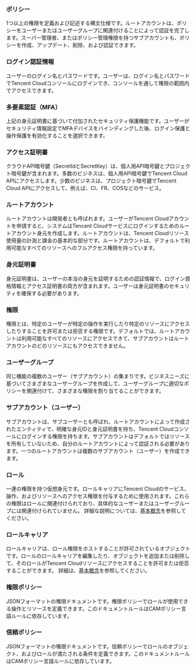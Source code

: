 ### ポリシー
1つ以上の権限を定義および記述する構文仕様です。ルートアカウントは、ポリシーをユーザーまたはユーザーグループに関連付けることによって認証を完了します。スーパー管理者、またはポリシー管理権限を持つサブアカウントも、ポリシーを作成、アップデート、削除、および認証できます。

### ログイン認証情報
ユーザーのログイン名とパスワードです。ユーザーは、ログイン名とパスワードでTencent Cloudコンソールにログインでき、コンソールを通して権限の範囲内でアクセスできます。

### 多要素認証（MFA）
上記の身元証明書に基づいて付加されたセキュリティ保護機能です。ユーザーがセキュリティ情報設定でMFAデバイスをバインディングした後、ログイン保護と操作保護を有効化することを選択できます。

### アクセス証明書
クラウドAPI暗号鍵（SecretIdとSecretKey）は、個人用API暗号鍵とプロジェクト暗号鍵が含まれます。多数のビジネスは、個人用API暗号鍵でTencent Cloud APIにアクセスします。少数のビジネスは、プロジェクト暗号鍵でTencent Cloud APIにアクセスして、例えば、CI、FR、COSなどのサービス。

### ルートアカウント
ルートアカウントは開発者とも呼ばれます。ユーザーがTencent Cloudアカウントを申請すると、システムはTencent Cloudサービスにログインするためのルートアカウント身元を作成します。ルートアカウントは、Tencent Cloudリソース使用量の計測と課金の基本的な部分です。ルートアカウントは、デフォルトで利用可能なすべてのリソースへのフルアクセス権限を持っています。

### 身元証明書
身元証明書は、ユーザーの本当の身元を証明するための認証情報で、ログイン資格情報とアクセス証明書の両方が含まれます。ユーザーは身元証明書のセキュリティを確保する必要があります。

### 権限
権限とは、特定のユーザーが特定の操作を実行したり特定のリソースにアクセスしたりすることを許可または拒否する権限です。デフォルトでは、ルートアカウントは利用可能なすべてのリソースにアクセスできて、サブアカウントはルートアカウントのどのリソースにもアクセスできません。

### ユーザーグループ
同じ機能の複数のユーザー（サブアカウント）の集まりです。ビジネスニーズに基づいてさまざまなユーザーグループを作成して、ユーザーグループに適切なポリシーを関連付けて、さまざまな権限を割り当てることができます。

### サブアカウント（ユーザー）
サブアカウントは、サブユーザーとも呼ばれ、ルートアカウントによって作成されたエンティティで、明確な身元IDと身元証明書を持ち、Tencent Cloudコンソールにログインする権限を持ちます。サブアカウントはデフォルトではリソースを所有していないため、自分のルートアカウントによって認証される必要があります。一つのルートアカウントは複数のサブアカウント（ユーザー）を作成できます。

### ロール
一連の権限を持つ仮想身元です。ロールキャリアにTencent Cloudのサービス、操作、およびリソースへのアクセス権限を付与するために使用されます。これらの権限はロールに関連付けられており、具体的なユーザーまたはユーザーグループには関連付けられていません。
詳細な説明については、[基本概念](https://intl.cloud.tencent.com/document/product/598/19421)を参照してください。

### ロールキャリア
ロールキャリアは、ロール権限をホストすることが許可されているオブジェクトです。ロールのロールキャリアを編集したり、オブジェクトを追加または削除して、そのロールがTencent Cloudリソースにアクセスすることを許可または拒否することができます。
詳細は、[基本概念](https://intl.cloud.tencent.com/document/product/598/19421)を参照してください。

### 権限ポリシー
JSONフォーマットの権限ドキュメントです。権限ポリシーでロールが使用できる操作とリソースを定義できます。このドキュメントルールはCAMポリシー言語ルールに依存しています。

### 信頼ポリシー
JSONフォーマットの権限ドキュメントです。信頼ポリシーでロールのオブジェクト、およびロールが満たされる条件を定義できます。このドキュメントルールはCAMポリシー言語ルールに依存しています。

